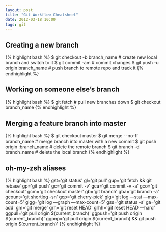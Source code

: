```yaml
---
layout: post
title: "Git Workflow Cheatsheet"
date: 2012-03-18 10:00
tags: git
---
```


Creating a new branch
-------------------

{% highlight bash %}
$ git checkout -b branch_name    # create new local branch and switch to it
$ git commit -am                 # commit changes
$ git push -u origin branch_name # push branch to remote repo and track it
{% endhighlight %}

Working on someone else’s branch
-----------------------------

{% highlight bash %}
$ git fetch                      # pull new branches down
$ git checkout branch_name
{% endhighlight %}


Merging a feature branch into master
-------------------------------

{% highlight bash %}
$ git checkout master
$ git merge --no-ff branch_name  # merge branch into master with a new commit
$ git push origin :branch_name   # delete the remote branch
$ git branch -d branch_name      # delete the local branch
{% endhighlight %}


oh-my-zsh aliases
---------------

{% highlight bash %}
gst='git status'
gl='git pull'
gup='git fetch && git rebase'
gp='git push'
gc='git commit -v'
gca='git commit -v -a'
gco='git checkout'
gcm='git checkout master'
gb='git branch'
gba='git branch -a'
gcount='git shortlog -sn'
gcp='git cherry-pick'
glg='git log —stat —max-count=5'
glgg='git log —graph —max-count=5'
gss='git status -s'
ga='git add'
gm='git merge'
grh='git reset HEAD'
grhh='git reset HEAD —hard'
ggpull='git pull origin $(current_branch)'
ggpush='git push origin $(current_branch)'
ggpnp='git pull origin $(current_branch) && git push origin $(current_branch)'
{% endhighlight %}
